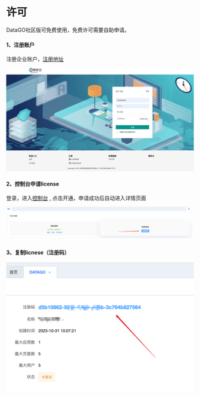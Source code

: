 # 许可

DataGO社区版可免费使用，免费许可需要自助申请。



#### 1、注册账户

注册企业账户，[注册地址](https://www.weiancloud.com/register.html)



![](./img/license1.png)



#### 2、控制台申请license

登录，进入[控制台](https://www.weiancloud.com/console) , 点击开通，申请成功后自动进入详情页面

![](./img/license2.png)



#### 3、复制licnese（注册码）

![](./img/license3.png)


























